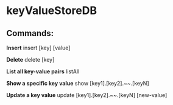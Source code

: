 # keyValueStoreDB

## Commands:

**Insert**
insert [key] [value]

**Delete**
delete [key]

**List all key-value pairs**
listAll

**Show a specific key value**
show [key1].[key2].~~.[keyN]

**Update a key value**
update [key1].[key2].~~.[keyN] [new-value]
